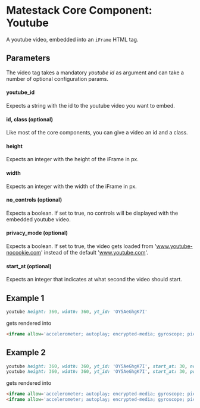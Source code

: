 # Matestack Core Component: Youtube

A youtube video, embedded into an `iFrame` HTML tag.

## Parameters
The video tag takes a mandatory *youtube id* as argument and can take a number of optional configuration params.

#### youtube_id
Expects a string with the id to the youtube video you want to embed.

#### id, class (optional)
Like most of the core components, you can give a video an id and a class.

#### height
Expects an integer with the height of the iFrame in px.

#### width
Expects an integer with the width of the iFrame in px.

#### no_controls (optional)
Expects a boolean. If set to true, no controls will be displayed with the embedded youtube video.

#### privacy_mode (optional)
Expects a boolean. If set to true, the video gets loaded from 'www.youtube-nocookie.com' instead of the default 'www.youtube.com'.

#### start_at (optional)
Expects an integer that indicates at what second the video should start.

## Example 1

```ruby
youtube height: 360, width: 360, yt_id: 'OY5AeGhgK7I'
```

gets rendered into

```HTML
<iframe allow='accelerometer; autoplay; encrypted-media; gyroscope; picture-in-picture' allowfullscreen='' frameborder='0' height='360' src='https://www.youtube.com/embed/OY5AeGhgK7I' width='360'></iframe>
```

## Example 2

```ruby
youtube height: 360, width: 360, yt_id: 'OY5AeGhgK7I', start_at: 30, no_controls: true
youtube height: 360, width: 360, yt_id: 'OY5AeGhgK7I', start_at: 30, privacy_mode: true
```

gets rendered into

```HTML
<iframe allow='accelerometer; autoplay; encrypted-media; gyroscope; picture-in-picture' allowfullscreen='' frameborder='0' height='360' src='https://www.youtube.com/embed/OY5AeGhgK7I?controls=0&amp;start=30' width='360'></iframe>
<iframe allow='accelerometer; autoplay; encrypted-media; gyroscope; picture-in-picture' allowfullscreen='' frameborder='0' height='360' src='https://www.youtube-nocookie.com/embed/OY5AeGhgK7I?start=30' width='360'></iframe>
```
